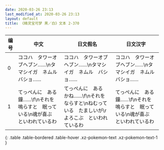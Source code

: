 ```yaml
---
date: 2020-03-26 23:13
last_modified_at: 2020-03-26 23:13
layout: default
title: 《精灵宝可梦 黑／白》文本 2-370
---
```

| 编号 | 中文 | 日文假名 | 日文汉字 |
| ---- | ---- | ---- | --- |
| 0 | ココハ　タワーオブヘブン……\nタマシイガ　ネムル　バショ…… | ココハ　タワーオブヘブン……\nタマシイガ　ネムル　バショ…… | ココハ　タワーオブヘブン……\nタマシイガ　ネムル　バショ…… |
| 1 | てっぺんに　ある　鐘……\f\nそれを　鳴らすと　眠っている\n魂が喜ぶ　といわれているわ | てっぺんに　ある　かね……\f\nそれを　ならすと\nねむっている　たましいが\rよろこぶ　といわれているわ | てっぺんに　ある　鐘……\f\nそれを　鳴らすと　眠っている\n魂が喜ぶ　といわれているわ |
{: .table .table-bordered .table-hover .xz-pokemon-text .xz-pokemon-text-1 }